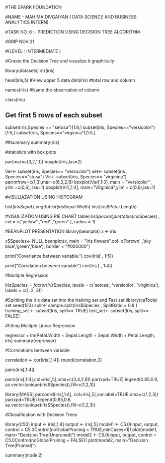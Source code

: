 #THE SPARK FOUNDATION

#NAME - MAHIMA DIVGAIYAN ( DATA SCIENCE AND BUSINESS ANALYTICS INTERN)

#TASK NO. 6 :- PREDICTION USING DECISION TREE ALGORITHM

#GRIP NOV 21

#(LEVEL : INTERMEDIATE )

#Create the Decision Tree and visualize it graphically .

library(datasets)
str(iris)


head(iris,5)    #View upper 5 data
dim(Iris)       #total row and column 

names(Iris)    #Name the observation of column

class(Iris)


## Get first 5 rows of each subset


subset(iris,Species == "setosa")[1:8,]
subset(iris, Species=="versicolor")[1:5,]
subset(iris, Species=="virginica")[1:5,]


##summary
summary(iris)

#statistics with box plots

par(mar=c(3,2,1,1))
boxplot(iris,las=2)

Ver<- subset(iris, Species== "versicolor")
set<- subset(iris , Species=="stosa")
Vir<- subset(iris, Species== "virginica")
par(mfrow=c(1,3),mar=c(6,3,2,1))
boxplot(Ver[,1:3], main = "Versicolor" , ylim =c(0,6), las=1)
boxplot(Vir[,1:4], main="Virginica",ylim = c(0,6),las=1)

#vISULIAZATION USING HISTOGRAM

hist(iris$Sepal.Length)
hist(iris$Sepal.Width)
hist(iris$Petal.Length)

#VISULIZATION USING PIE CHART
table(iris$Species)
pie(table(iris$Species) , col = c("yellow" ,"red" ,"green" ), radius = 1)


#BEANPLOT PRESENTATION
library(beanplot)
x <- iris

x$Species<- NULL
beanplot(x, main = "Iris flowers",col=c('brown' ,'sky blue','green','blue'), border = "#000000")


print("Covariance between variable.")
cov(Iris[ , 1:5])

print("Correlation between variable")
cor(Iris [ , 1:4])



#Multiple Regression

Iris$Species = factor(Iris$Species,
                      levels = c('setosa', 'versicolor', 'virginica'),
                      labels = c(1, 2, 3))

#Splitting the Iris data set into the training set and Test set
library(caTools)
set.seed(123)
split<- sample.split(Iris$Species , SplitRatio = 0.8 )
training_set <- subset(Iris, split== TRUE)
test_set<- subset(Iris, split== FALSE)

#fitting Multiple Linear  Regression



regressor = lm(Petal.Width ~ Sepal.Length + Sepal.Width + Petal.Length, iris)
summary(regressor)




#Correlations between variable

correlation <- cor(iris[,1:4])
round(correlation,3)

pairs(iris[,1:4])

pairs(iris[,1:4],col=iris[,5],oma=c(3,4,2,6))
par(xpd=TRUE)
legend(0.85,0.6, as.vector(unique(iris$Species)),fill=c(1,2,3))



library(MASS)
parcoord(iris[,1:4], col=iris[,5],var.label=TRUE,oma=c(1,2,3))
par(xpd=TRUE)
legend(0.85,0.6, as.vector(unique(iris$Species)),fill=c(1,2,3))


#Classification with Decision Trees


library(C50)
input <- iris[,1:4]
output <- iris[,5]
model1 <- C5.0(input, output, control = C5.0Control(noGlobalPruning = TRUE,minCases=1))
plot(model1, main="Decision Tree(Unpruned)")
model2 <- C5.0(input, output, control = C5.0Control(noGlobalPruning = FALSE))
plot(model2, main="Decision Tree(Pruned)")

summary(model2)
